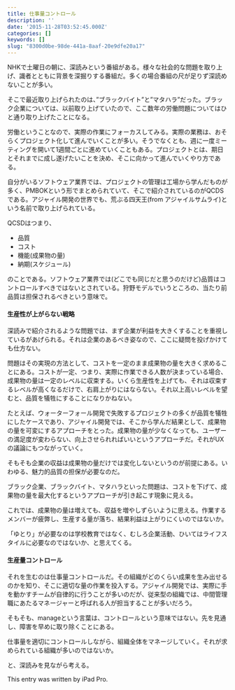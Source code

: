 ```yaml
---
title: 仕事量コントロール
description: ''
date: '2015-11-28T03:52:45.000Z'
categories: []
keywords: []
slug: "8300d0be-98de-441a-8aaf-20e9dfe20a17"
---
```

NHKで土曜日の朝に、深読みという番組がある。様々な社会的な問題を取り上げ、識者とともに背景を深掘りする番組だ。多くの場合番組の尺が足りず深読めないことが多い。

そこで最近取り上げられたのは、”ブラックバイト”と”マタハラ”だった。ブラック企業については、以前取り上げていたので、ここ数年の労働問題についてはひと通り取り上げたことになる。

労働ということなので、実際の作業にフォーカスしてみる。実際の業務は、おそらくプロジェクト化して進んでいくことが多い。そうでなくとも、週に一度ミーティングを開いて1週間ごとに進めていくこともある。プロジェクトとは、期日とそれまでに成し遂げたいことを決め、そこに向かって進んでいくやり方である。

自分がいるソフトウェア業界では、プロジェクトの管理は工場から学んだものが多く、PMBOKという形でまとめられていて、そこで紹介されているのがQCDSである。アジャイル開発の世界でも、荒ぶる四天王(from アジャイルサムライ)という名前で取り上げられている。

QCSDはつまり、

*   品質
*   コスト
*   機能(成果物の量)
*   納期(スケジュール)

のことである。ソフトウェア業界では(どこでも同じだと思うのだけど)品質はコントロールすべきではないとされている。狩野モデルでいうところの、当たり前品質は担保されるべきという意味で。

#### 生産性が上がらない戦略

深読みで紹介されるような問題では、まず企業が利益を大きくすることを重視しているがあげられる。それは企業のあるべき姿なので、ここに疑問を投げかけても仕方ない。

問題はその実現の方法として、コストを一定のまま成果物の量を大きく求めることにある。コストが一定、つまり、実際に作業できる人数が決まっている場合、成果物の量は一定のレベルに収束する。いくら生産性を上げても、それは収束するレベルが高くなるだけで、右肩上がりにはならない。それ以上高いレベルを望むと、品質を犠牲にすることになりかねない。

たとえば、ウォーターフォール開発で失敗するプロジェクトの多くが品質を犠牲にしたケースであり、アジャイル開発では、そこから学んだ結果として、成果物の量を可変にするアプローチをとった。成果物の量が少なくなっても、ユーザーの満足度が変わらない、向上させられればいいというアプローチだ。それがUXの議論にもつながっていく。

そもそも企業の収益は成果物の量だけでは変化しないというのが前提にある。いわゆる、魅力的品質の担保が必要なのだ。

ブラック企業、ブラックバイト、マタハラといった問題は、コストを下げて、成果物の量を最大化するというアプローチが引き起こす現象に見える。

これでは、成果物の量は増えても、収益を増やしずらいように思える。作業するメンバーが疲弊し、生産する量が落ち、結果利益は上がりにくいのではないか。

「ゆとり」が必要なのは学校教育ではなく、むしろ企業活動、ひいてはライフスタイルに必要なのではないか、と思えてくる。

#### 生産量コントロール

それを生むのは仕事量コントロールだ。その組織がどのくらい成果を生み出せるのかを知り、そこに適切な量の作業を投入する。アジャイル開発では、実際に手を動かすチームが自律的に行うことが多いのだが、従来型の組織では、中間管理職にあたるマネージャーと呼ばれる人が担当することが多いだろう。

そもそも、manageという言葉は、コントロールという意味ではない。先を見通し、障害を早めに取り除くことにある。

仕事量を適切にコントロールしながら、組織全体をマネージしていく。それが求められている組織が多いのではないか。

と、深読みを見ながら考える。

This entry was written by iPad Pro.